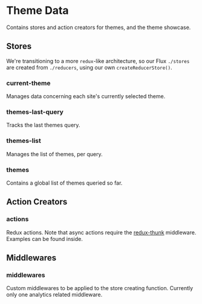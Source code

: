 Theme Data
==========

Contains stores and action creators for themes, and the theme showcase.

## Stores

We're transitioning to a more `redux`-like architecture, so our Flux `./stores` are created from `./reducers`, using our own `createReducerStore()`.

### current-theme

Manages data concerning each site's currently selected theme.

### themes-last-query

Tracks the last themes query.

### themes-list

Manages the list of themes, per query.

### themes

Contains a global list of themes queried so far.

## Action Creators

### actions

Redux actions. Note that async actions require the
[redux-thunk][thunk] middleware. Examples can be found inside.

## Middlewares

### middlewares

Custom middlewares to be applied to the store creating function. Currently only
one analytics related middleware.

[bind]: http://rackt.org/redux/docs/api/bindActionCreators.html
[thunk]: https://github.com/gaearon/redux-thunk
[analytics]: https://github.com/markdalgleish/redux-analytics
